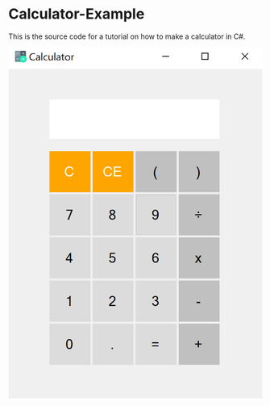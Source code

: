 # Calculator-Example

This is the source code for a tutorial on how to make a calculator in C#.

![alt text for screen readers](/resources/image.png)

